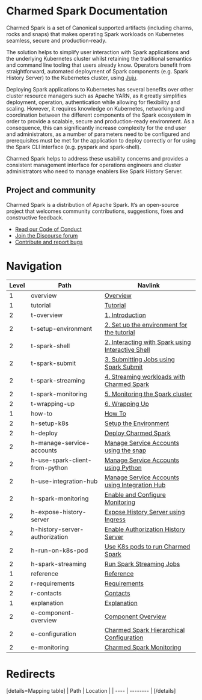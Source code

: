 # Charmed Spark Documentation

Charmed Spark is a set of Canonical supported artifacts (including charms, rocks and snaps) that makes operating Spark workloads on Kubernetes seamless, secure and production-ready. 

The solution helps to simplify user interaction with Spark applications and the underlying Kubernetes cluster whilst retaining the traditional semantics and command line tooling that users already know. Operators benefit from straightforward, automated deployment of Spark components (e.g. Spark History Server) to the Kubernetes cluster, using [Juju](https://juju.is/). 

Deploying Spark applications to Kubernetes has several benefits over other cluster resource managers such as Apache YARN, as it greatly simplifies deployment, operation, authentication while allowing for flexibility and scaling. However, it requires knowledge on Kubernetes, networking and coordination between the different components of the Spark ecosystem in order to provide a scalable, secure and production-ready environment. As a consequence, this can significantly increase complexity for the end user and administrators, as a number of parameters need to be configured and prerequisites must be met for the application to deploy correctly or for using the Spark CLI interface (e.g. pyspark and spark-shell). 

Charmed Spark helps to address these usability concerns and provides a consistent management interface for operations engineers and cluster administrators who need to manage enablers like Spark History Server.

## Project and community

Charmed Spark is a distribution of Apache Spark. It’s an open-source project that welcomes community contributions, suggestions, fixes and constructive feedback.
- [Read our Code of Conduct](https://ubuntu.com/community/code-of-conduct)
- [Join the Discourse forum](https://discourse.charmhub.io/tag/spark)
- [Contribute and report bugs](https://github.com/canonical/spark-client-snap)


# Navigation

| Level | Path                           | Navlink                                                                                                                                        |
|----|----|-----|
| 1 | overview | [Overview](/t/8963) | 
| 1 | tutorial | [Tutorial]() |
| 2 | t-overview | [1. Introduction](/t/13234) |
| 2 | t-setup-environment | [2. Set up the environment for the tutorial](/t/13233) |
| 2 | t-spark-shell | [2. Interacting with Spark using Interactive Shell](/t/13232) |
| 2 | t-spark-submit | [3. Submitting Jobs using Spark Submit](/t/13231) |
| 2 | t-spark-streaming | [4. Streaming workloads with Charmed Spark](/t/13230) |
| 2 | t-spark-monitoring | [5. Monitoring the Spark cluster](/t/13225) |
| 2 | t-wrapping-up | [6. Wrapping Up](/t/13224) |
| 1 | how-to | [How To]() |
| 2 | h-setup-k8s | [Setup the Environment](/t/11618) |
| 2 | h-deploy | [Deploy Charmed Spark](/t/10979) |
| 2 | h-manage-service-accounts| [Manage Service Accounts using the snap](/t/8959) |
| 2 | h-use-spark-client-from-python | [Manage Service Accounts using Python](/t/8958) |
| 2 | h-use-integration-hub | [Manage Service Accounts using Integration Hub](/t/14296) |
| 2 | h-spark-monitoring| [Enable and Configure Monitoring](/t/13063) |
| 2 | h-expose-history-server| [Expose History Server using Ingress](/t/14297) |
| 2| h-history-server-authorization | [Enable Authorization History Server](/t/13563) |
| 2| h-run-on-k8s-pod| [Use K8s pods to run Charmed Spark](/t/8961) |
| 2| h-spark-streaming | [Run Spark Streaming Jobs](/t/10880) |
| 1| reference| [Reference]() |
| 2| r-requirements | [Requirements](/t/8962) |
| 2| r-contacts| [Contacts](/t/14298) |
| 1| explanation | [Explanation]()|
| 2| e-component-overview| [Component Overview](/t/11685) |
| 2| e-configuration| [Charmed Spark Hierarchical Configuration](/t/8956) |
| 2| e-monitoring| [Charmed Spark Monitoring](/t/14299) |

# Redirects

[details=Mapping table]
| Path | Location |
| ---- | -------- |
[/details]